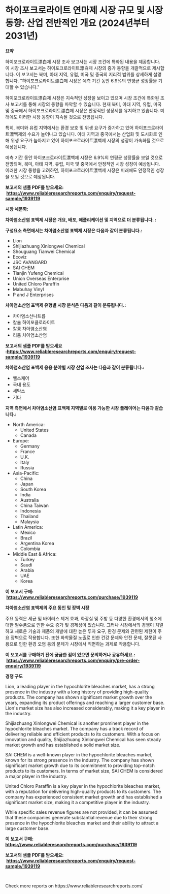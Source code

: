 <p><h1>하이포크로라이트 연마제 시장 규모 및 시장 동향: 산업 전반적인 개요 (2024년부터 2031년)</h1></p><p><strong>요약</strong></p>
<p><p>하이포크로라이트漂白제 시장 조사 보고서는 시장 조건에 특화된 내용을 제공합니다. 이 시장 조사 보고서는 하이포크로라이트漂白제 시장의 증가 동향을 개괄적으로 제시합니다. 이 보고서는 북미, 아태 지역, 유럽, 미국 및 중국의 지리적 범위를 상세하게 설명합니다. "하이포크로라이트漂白제 시장은 예측 기간 동안 6.9%의 연평균 성장률을 기대할 수 있습니다."</p><p>하이포크로라이트漂白제 시장은 지속적인 성장을 보이고 있으며 시장 조건에 특화된 조사 보고서를 통해 시장의 동향을 파악할 수 있습니다. 현재 북미, 아태 지역, 유럽, 미국 및 중국에서 하이포크로라이트漂白제 시장은 안정적인 성장세를 유지하고 있습니다. 미래에도 이러한 시장 동향이 지속될 것으로 전망됩니다.</p><p>특히, 북미와 유럽 지역에서는 환경 보호 및 위생 요구가 증가하고 있어 하이포크로라이트漂백제의 수요가 늘어나고 있습니다. 아태 지역과 중국에서는 산업화 및 도시화로 인해 위생 요구가 높아지고 있어 하이포크로라이트漂백제 시장의 성장이 가속화될 것으로 예상됩니다.</p><p>예측 기간 동안 하이포크로라이트漂백제 시장은 6.9%의 연평균 성장률을 보일 것으로 전망되며, 북미, 아태 지역, 유럽, 미국 및 중국에서 안정적인 시장 성장이 예상됩니다. 이러한 시장 동향을 고려하면, 하이포크로라이트漂백제 시장은 미래에도 안정적인 성장을 보일 것으로 예상됩니다.</p></p>
<p><strong>보고서의 샘플 PDF를 받으세요: &nbsp;<a href="https://www.reliableresearchreports.com/enquiry/request-sample/1939119">https://www.reliableresearchreports.com/enquiry/request-sample/1939119</a></strong></p>
<p><strong>시장 세분화:</strong></p>
<p><strong> 차아염소산염 표백제 시장은 개요, 배포, 애플리케이션 및 지역으로 더 분류됩니다. :</strong></p>
<p><strong>구성요소 측면에서는 차아염소산염 표백제 시장은 다음과 같이 분류됩니다.:</strong></p>
<p><ul><li>Lion</li><li>Shijiazhuang Xinlongwei Chemical</li><li>Shouguang Tianwei Chemical</li><li>Ecoviz</li><li>JSC AVANGARD</li><li>SAI CHEM</li><li>Tianjin Yufeng Chemical</li><li>Union Overseas Enterprise</li><li>United Chloro Paraffin</li><li>Mabuhay Vinyl</li><li>P and J Enterprises</li></ul></p>
<p><strong> 차아염소산염 표백제 유형별 시장 분석은 다음과 같이 분류됩니다.:</strong></p>
<p><ul><li>차아염소산나트륨</li><li>칼슘 하이포클로라이트</li><li>칼륨 차아염소산염</li><li>리튬 차아염소산염</li></ul></p>
<p><strong>보고서의 샘플 PDF를 받으세요 :<a href="https://www.reliableresearchreports.com/enquiry/request-sample/1939119">https://www.reliableresearchreports.com/enquiry/request-sample/1939119</a></strong></p>
<p><strong> 차아염소산염 표백제 응용 분야별 시장 산업 조사는 다음과 같이 분류됩니다.:</strong></p>
<p><ul><li>헬스케어</li><li>국내 용도</li><li>세탁소</li><li>기타</li></ul></p>
<p><strong>지역 측면에서 차아염소산염 표백제 지역별로 이용 가능한 시장 플레이어는 다음과 같습니다.:</strong></p>
<p><ul>
    <li>
        North America:
        <ul>
            <li>United States</li>
            <li>Canada</li>
        </ul>
    </li>
    <li>
        Europe:
        <ul>
            <li>Germany</li>
            <li>France</li>
            <li>U.K.</li>
            <li>Italy</li>
            <li>Russia</li>
        </ul>
    </li>
    <li>
        Asia-Pacific:
        <ul>
            <li>China</li>
            <li>Japan</li>
            <li>South Korea</li>
            <li>India</li>
            <li>Australia</li>
            <li>China Taiwan</li>
            <li>Indonesia</li>
            <li>Thailand</li>
            <li>Malaysia</li>
        </ul>
    </li>
    <li>
        Latin America:
        <ul>
            <li>Mexico</li>
            <li>Brazil</li>
            <li>Argentina Korea</li>
            <li>Colombia</li>
        </ul>
    </li>
    <li>
        Middle East & Africa:
        <ul>
            <li>Turkey</li>
            <li>Saudi</li>
            <li>Arabia</li>
            <li>UAE</li>
            <li>Korea</li>
        </ul>
    </li>
    </ul></p>
<p><strong>이 보고서 구매: &nbsp;<a href="https://www.reliableresearchreports.com/purchase/1939119">https://www.reliableresearchreports.com/purchase/1939119</a></strong></p>
<p><strong>차아염소산염 표백제의 주요 동인 및 장벽 시장</strong></p>
<p><p>주요 동력은 세균 및 바이러스 제거 효과, 화장실 및 주방 등 다양한 환경에서의 청소에 대한 필수품으로 인한 수요 증가 및 경제성이 있습니다. 그러나 시장에서의 경쟁이 치열하고 새로운 기술과 제품의 개발에 대한 높은 투자 요구, 환경 문제와 관련된 제한이 주요 장벽으로 작용합니다. 또한 화학물질 노출로 인한 건강 문제와 안전 문제, 잘못된 사용으로 인한 환경 오염 등의 문제가 시장에서 직면하는 과제로 작용합니다.</p></p>
<p><strong>이 보고서를 구매하기 전에 궁금한 점이 있으면 문의하거나 공유하세요.: &nbsp;<a href="https://www.reliableresearchreports.com/enquiry/pre-order-enquiry/1939119">https://www.reliableresearchreports.com/enquiry/pre-order-enquiry/1939119</a></strong></p>
<p><strong>경쟁 구도</strong></p>
<p><p>Lion, a leading player in the hypochlorite bleaches market, has a strong presence in the industry with a long history of providing high-quality products. The company has shown significant market growth over the years, expanding its product offerings and reaching a larger customer base. Lion's market size has also increased considerably, making it a key player in the industry.</p><p>Shijiazhuang Xinlongwei Chemical is another prominent player in the hypochlorite bleaches market. The company has a track record of delivering reliable and efficient products to its customers. With a focus on innovation and quality, Shijiazhuang Xinlongwei Chemical has seen steady market growth and has established a solid market size.</p><p>SAI CHEM is a well-known player in the hypochlorite bleaches market, known for its strong presence in the industry. The company has shown significant market growth due to its commitment to providing top-notch products to its customers. In terms of market size, SAI CHEM is considered a major player in the industry.</p><p>United Chloro Paraffin is a key player in the hypochlorite bleaches market, with a reputation for delivering high-quality products to its customers. The company has experienced consistent market growth and has established a significant market size, making it a competitive player in the industry.</p><p>While specific sales revenue figures are not provided, it can be assumed that these companies generate substantial revenue due to their strong presence in the hypochlorite bleaches market and their ability to attract a large customer base.</p></p>
<p><strong>이 보고서 구매: &nbsp; <a href="https://www.reliableresearchreports.com/purchase/1939119">https://www.reliableresearchreports.com/purchase/1939119</a></strong></p>
<p><strong>보고서의 샘플 PDF를 받으세요: &nbsp;<a href="https://www.reliableresearchreports.com/enquiry/request-sample/1939119">https://www.reliableresearchreports.com/enquiry/request-sample/1939119</a></strong><strong></strong></p>
<p>&nbsp;</p>
<p>Check more reports on https://www.reliableresearchreports.com/</p>